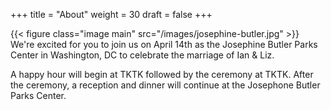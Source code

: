 +++
title = "About"
weight = 30
draft = false
+++

{{< figure class="image main" src="/images/josephine-butler.jpg" >}}
We're excited for you to join us on April 14th as the Josephine Butler Parks Center in Washington, DC to celebrate the marriage of Ian & Liz.

A happy hour will begin at TKTK followed by the ceremony at TKTK. After the ceremony, a reception and dinner will continue at the Josephone Butler Parks Center.

